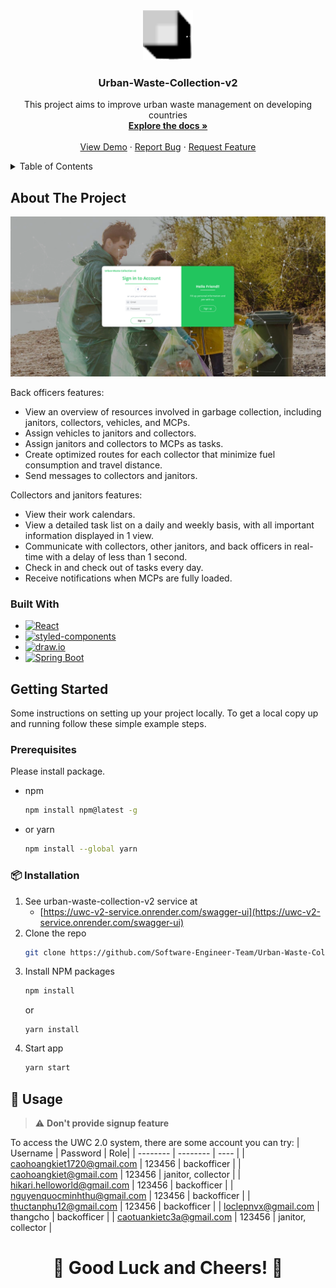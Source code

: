 <!-- PROJECT LOGO -->
<div align="center">
  <a href="https://github.com/Software-Engineer-Team/Urban-Waste-Collection-v2">
    <img src="images/logo.png" alt="Logo" width="80" height="80">
  </a>

<h3 align="center">Urban-Waste-Collection-v2</h3>

  <p align="center">
    This project aims to improve urban waste management on developing countries
    <br />
    <a href="Capstone_Project_Spring2022.pdf" target="_blank"><strong>Explore the docs »</strong></a>
    <br />
    <br />
    <a href="https://urban-waste-collection-v2.netlify.app/" target="_blank">View Demo</a>
    ·
    <a href="https://github.com/Software-Engineer-Team/Urban-Waste-Collection-v2/issues" target="_blank">Report Bug</a>
    ·
    <a href="https://github.com/Software-Engineer-Team/Urban-Waste-Collection-v2/issues/issues" target="_blank">Request Feature</a>
  </p>
</div>

<!-- TABLE OF CONTENTS -->
<details>
  <summary>Table of Contents</summary>
  <ol>
    <li>
      <a href="#about-the-project">About The Project</a>
      <ul>
        <li><a href="#built-with">Built With</a></li>
      </ul>
    </li>
    <li>
      <a href="#getting-started">Getting Started</a>
      <ul>
        <li><a href="#prerequisites">Prerequisites</a></li>
        <li><a href="#installation">Installation</a></li>
      </ul>
    </li>
    <li><a href="#usage">Usage</a></li>
  </ol>
</details>

<!-- ABOUT THE PROJECT -->

## About The Project

[![Product Name Screen Shot][product-screenshot]](https://github.com/Software-Engineer-Team/Urban-Waste-Collection-v2/images/uwc-product.png)

Back officers features:

- View an overview of resources involved in garbage collection, including janitors, collectors, vehicles, and MCPs.
- Assign vehicles to janitors and collectors.
- Assign janitors and collectors to MCPs as tasks.
- Create optimized routes for each collector that minimize fuel consumption and travel distance.
- Send messages to collectors and janitors.

Collectors and janitors features:

- View their work calendars.
- View a detailed task list on a daily and weekly basis, with all important information displayed in 1 view.
- Communicate with collectors, other janitors, and back officers in real-time with a delay of less than 1 second.
- Check in and check out of tasks every day.
- Receive notifications when MCPs are fully loaded.

### Built With

- [![React][React.js]][React-url]
- [![styled-components][styled-components]][styled-components-url]
- [![draw.io][drawio]][drawio-url]
- [![Spring Boot][Spring-Boot]][Spring-Boot-url]

<!-- GETTING STARTED -->

## Getting Started

Some instructions on setting up your project locally.
To get a local copy up and running follow these simple example steps.

### Prerequisites

Please install package.

- npm
  ```sh
  npm install npm@latest -g
  ```
- or yarn

  ```sh
  npm install --global yarn
  ```

### 📦 Installation

1. See urban-waste-collection-v2 service at
   - [https://uwc-v2-service.onrender.com/swagger-ui](https://uwc-v2-service.onrender.com/swagger-ui)
2. Clone the repo
   ```sh
   git clone https://github.com/Software-Engineer-Team/Urban-Waste-Collection-v2
   ```
3. Install NPM packages
   ```sh
   npm install
   ```
   or
   ```
   yarn install
   ```
4. Start app
   ```js
   yarn start
   ```

<!-- USAGE EXAMPLES -->

## 🚀 Usage

> :warning: **Don't provide signup feature**

To access the UWC 2.0 system, there are some account you can try:
| Username | Password | Role|
| -------- | -------- | ---- |
| caohoangkiet1720@gmail.com | 123456 | backofficer |
| caohoangkiet@gmail.com | 123456 | janitor, collector |
| hikari.helloworld@gmail.com | 123456 | backofficer |
| nguyenquocminhthu@gmail.com | 123456 | backofficer |
| thuctanphu12@gmail.com | 123456 | backofficer |
| loclepnvx@gmail.com | thangcho | backofficer |
| caotuankietc3a@gmail.com | 123456 | janitor, collector |

<h1 align="center">🌟 Good Luck and Cheers! 🌟</h1>

[product-screenshot]: images/uwc-product.png
[React.js]: https://img.shields.io/badge/React-20232A?style=for-the-badge&logo=react&logoColor=61DAFB
[React-url]: https://reactjs.org/
[Spring-Boot]: https://img.shields.io/badge/Spring%20Boot-2.7.4-green.svg?style=for-the-badge&logo=spring
[styled-components]: https://img.shields.io/badge/styled--components-%23DB7093.svg?style=for-the-badge&logo=styled-components&logoColor=white
[styled-components-url]: https://styled-components.com/
[drawio]: https://img.shields.io/badge/draw.io-%23000000.svg?style=for-the-badge&logo=draw-dot-io&logoColor=white
[drawio-url]: https://www.draw.io/
[Spring-Boot-url]: https://spring.io/projects/spring-boot
